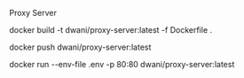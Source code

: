 Proxy Server

docker build -t dwani/proxy-server:latest -f Dockerfile .


docker push dwani/proxy-server:latest

docker run --env-file .env -p 80:80 dwani/proxy-server:latest